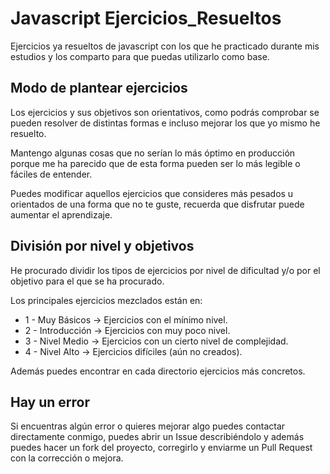 # Javascript Ejercicios_Resueltos
Ejercicios ya resueltos de javascript con los que he practicado durante mis estudios y los comparto para que puedas utilizarlo como base.


## Modo de plantear ejercicios
Los ejercicios y sus objetivos son orientativos, como podrás comprobar se pueden resolver de distintas formas e incluso mejorar los que yo mismo he resuelto.

Mantengo algunas cosas que no serían lo más óptimo en producción porque me ha parecido que de esta forma pueden ser lo más legible o fáciles de entender.

Puedes modificar aquellos ejercicios que consideres más pesados u orientados de una forma que no te guste, recuerda que disfrutar puede aumentar el aprendizaje.


## División por nivel y objetivos
He procurado dividir los tipos de ejercicios por nivel de dificultad y/o por el objetivo para el que se ha procurado.

Los principales ejercicios mezclados están en:
- 1 - Muy Básicos → Ejercicios con el mínimo nivel.
- 2 - Introducción → Ejercicios con muy poco nivel.
- 3 - Nivel Medio → Ejercicios con un cierto nivel de complejidad.
- 4 - Nivel Alto → Ejercicios difíciles (aún no creados).

Además puedes encontrar en cada directorio ejercicios más concretos.


## Hay un error
Si encuentras algún error o quieres mejorar algo puedes contactar directamente conmigo, puedes abrir un Issue describiéndolo y además puedes hacer un fork del proyecto, corregirlo y enviarme un Pull Request con la corrección o mejora.
